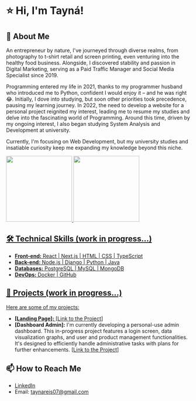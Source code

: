 # ⭐ Hi, I'm Tayná!

## 🚀 About Me
An entrepreneur by nature, I've journeyed through diverse realms, from photography to t-shirt retail and screen printing, even venturing into the healthy food business. Alongside, I discovered stability and passion in Digital Marketing, serving as a Paid Traffic Manager and Social Media Specialist since 2019.

Programming entered my life in 2021, thanks to my programmer husband who introduced me to Python, confident I would enjoy it – and he was right 😂. Initially, I dove into studying, but soon other priorities took precedence, pausing my learning journey. In 2022, the need to develop a website for a personal project reignited my interest, leading me to resume my studies and delve into the fascinating world of Programming. Around this time, driven by my ongoing interest, I also began studying System Analysis and Development at university.

Currently, I'm focusing on Web Development, but my university studies and insatiable curiosity keep me expanding my knowledge beyond this niche.

<div>
<a href="https://github.com/tayreis">
<img loading="lazy" height="180em" src="https://github-readme-stats.vercel.app/api/top-langs/?username=tayreis&layout=compact&langs_count=7&theme=radical"/>
<img loading="lazy" height="180em" src="https://github-readme-stats.vercel.app/api?username=tayreis&theme=radical&show_icons=true"/>
</div>

## 🛠️ Technical Skills (work in progress...)
- **Front-end:** React | Next.js | HTML | CSS | TypeScript
- **Back-end:** Node.js | Django | Python | Java
- **Databases:** PostgreSQL | MySQL | MongoDB
- **DevOps:** Docker | GitHub

## 💼 Projects (work in progress...)
Here are some of my projects:
- **[Landing Page]:** [[Link to the Project](https://github.com/tayreis/lp-a-chave-do-lucro-digital)]
- **[Dashboard Admin]:** I'm currently developing a personal-use admin dashboard. This in-progress project features a login screen, data visualization graphs, and user and product management functionalities. It's designed to efficiently handle administrative tasks with plans for further enhancements. [[Link to the Project](https://github.com/tayreis/dashboard)]

## 📫 How to Reach Me
- [LinkedIn](https://www.linkedin.com/in/taynareis/)
- Email: taynareis07@gmail.com

